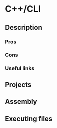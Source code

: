 # C++/CLI

## Description

### Pros

### Cons

### Useful links

## Projects

## Assembly

## Executing files
